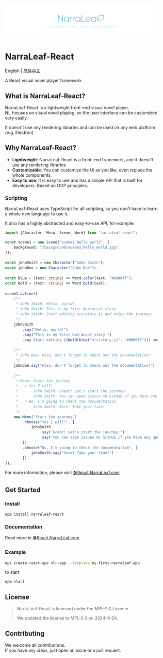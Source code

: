 ![](docs/nlr-logo-banner.png)

# NarraLeaf-React

English | [简体中文](docs/README.zh-CN.md)

A React visual novel player framework

## What is NarraLeaf-React?

NarraLeaf-React is a lightweight front-end visual novel player.  
NL focuses on visual novel playing, so the user interface can be customized very easily.

It doesn't use any rendering libraries and can be used on any web platform (e.g. Electron)

## Why NarraLeaf-React?

- **Lightweight**: NarraLeaf-React is a front-end framework, and it doesn't use any rendering libraries.
- **Customizable**: You can customize the UI as you like, even replace the whole components.
- **Easy to use**: It is easy to use and has a simple API that is built for developers. Based on OOP principles.

### Scripting

NarraLeaf-React uses TypeScript for all scripting, so you don't have to learn a whole new language to use it.

It also has a highly abstracted and easy-to-use API, for example:

```typescript
import {Character, Menu, Scene, Word} from "narraleaf-react";
```

```typescript
const scene1 = new Scene("scene1_hello_world", {
    background: "/background/scene1_hello_world.jpg",
});

const johnSmith = new Character("John Smith");
const johnDoe = new Character("John Doe");

const blue = (text: string) => Word.color(text, "#0000ff");
const bold = (text: string) => Word.bold(text);

scene1.action([
    /**
     * John Smith: Hello, world!
     * John Smith: This is my first NarraLeaf story.
     * John Smith: Start editing src/story.js and enjoy the journey!
     */
    johnSmith
        .say("Hello, world!")
        .say("This is my first NarraLeaf story.")
        .say`Start editing ${bold(blue("src/story.js", "#0000ff"))} and enjoy the journey!`,

    /**
     * John Doe: Also, don't forget to check out the documentation!
     */
    johnDoe.say("Also, don't forget to check out the documentation!"),
    
    /**
     * Menu: Start the journey
     *   > Yes I will!
     *     - John Smith: Great! Let's start the journey!
     *     - John Smith: You can open issues on GitHub if you have any questions.
     *   > No, I'm going to check the documentation
     *     - John Smith: Sure! Take your time!
     */
    new Menu("Start the journey")
        .choose("Yes I will!", [
            johnSmith
                .say("Great! Let's start the journey!")
                .say("You can open issues on GitHub if you have any questions.")
        ])
        .choose("No, I'm going to check the documentation", [
            johnSmith.say("Sure! Take your time!")
        ])
]);
```

For more information, please visit [🛠React.NarraLeaf.com](https://react.narraleaf.com)

## Get Started

### Install

```bash
npm install narraleaf-react
```

### Documentation

Read more in [🛠React.NarraLeaf.com](https://react.narraleaf.com)

### Example

```bash
npx create-react-app nlr-app --template my-first-narraleaf-app
```

to start

```bash
npm start
```

## License

> NarraLeaf-React is licensed under the MPL-2.0 License.
>
> We updated the license to MPL-2.0 on 2024-9-24.

## Contributing

We welcome all contributions.  
If you have any ideas, just open an issue or a pull request.


